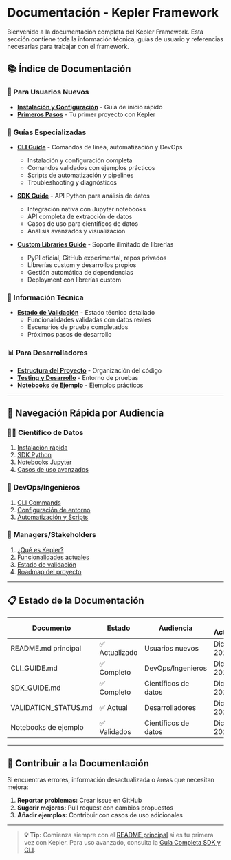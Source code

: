# Documentación - Kepler Framework

Bienvenido a la documentación completa del Kepler Framework. Esta sección contiene toda la información técnica, guías de usuario y referencias necesarias para trabajar con el framework.

## 📚 Índice de Documentación

### 🚀 Para Usuarios Nuevos
- **[Instalación y Configuración](../README.md#instalación-y-configuración)** - Guía de inicio rápido
- **[Primeros Pasos](../README.md#workflow-básico)** - Tu primer proyecto con Kepler

### 📖 Guías Especializadas
- **[CLI Guide](./CLI_GUIDE.md)** - Comandos de línea, automatización y DevOps
  - Instalación y configuración completa
  - Comandos validados con ejemplos prácticos
  - Scripts de automatización y pipelines
  - Troubleshooting y diagnósticos

- **[SDK Guide](./SDK_GUIDE.md)** - API Python para análisis de datos
  - Integración nativa con Jupyter notebooks
  - API completa de extracción de datos
  - Casos de uso para científicos de datos
  - Análisis avanzados y visualización

- **[Custom Libraries Guide](./CUSTOM_LIBRARIES_GUIDE.md)** - Soporte ilimitado de librerías
  - PyPI oficial, GitHub experimental, repos privados
  - Librerías custom y desarrollos propios
  - Gestión automática de dependencias
  - Deployment con librerías custom

### 🔧 Información Técnica
- **[Estado de Validación](./VALIDATION_STATUS.md)** - Estado técnico detallado
  - Funcionalidades validadas con datos reales
  - Escenarios de prueba completados
  - Próximos pasos de desarrollo

### 📊 Para Desarrolladores
- **[Estructura del Proyecto](../README.md#estructura-del-proyecto)** - Organización del código
- **[Testing y Desarrollo](../test-lab/README.md)** - Entorno de pruebas
- **[Notebooks de Ejemplo](../test-lab/notebooks/README.md)** - Ejemplos prácticos

---

## 🎯 Navegación Rápida por Audiencia

### 👨‍💻 **Científico de Datos**
1. [Instalación rápida](../README.md#instalación-rápida)
2. [SDK Python](./SDK_GUIDE.md#api-de-extracción-de-datos)
3. [Notebooks Jupyter](./SDK_GUIDE.md#jupyter-notebooks)
4. [Casos de uso avanzados](./SDK_GUIDE.md#casos-de-uso-avanzados)

### 🔧 **DevOps/Ingenieros**
1. [CLI Commands](./CLI_GUIDE.md#comandos-principales)
2. [Configuración de entorno](./CLI_GUIDE.md#instalación-y-configuración)
3. [Automatización y Scripts](./CLI_GUIDE.md#automatización-y-scripts)

### 👔 **Managers/Stakeholders**
1. [¿Qué es Kepler?](../README.md#qué-es-kepler)
2. [Funcionalidades actuales](../README.md#production-ready-features)
3. [Estado de validación](./VALIDATION_STATUS.md#resumen-ejecutivo)
4. [Roadmap del proyecto](./VALIDATION_STATUS.md#próximos-pasos)

---

## 📋 Estado de la Documentación

| Documento | Estado | Audiencia | Última Actualización |
|-----------|--------|-----------|---------------------|
| README.md principal | ✅ Actualizado | Usuarios nuevos | Diciembre 2024 |
| CLI_GUIDE.md | ✅ Completo | DevOps/Ingenieros | Diciembre 2024 |
| SDK_GUIDE.md | ✅ Completo | Científicos de datos | Diciembre 2024 |
| VALIDATION_STATUS.md | ✅ Actual | Desarrolladores | Diciembre 2024 |
| Notebooks de ejemplo | ✅ Validados | Científicos de datos | Diciembre 2024 |

---

## 🔄 Contribuir a la Documentación

Si encuentras errores, información desactualizada o áreas que necesitan mejora:

1. **Reportar problemas:** Crear issue en GitHub
2. **Sugerir mejoras:** Pull request con cambios propuestos
3. **Añadir ejemplos:** Contribuir con casos de uso adicionales

---

> **💡 Tip:** Comienza siempre con el [README principal](../README.md) si es tu primera vez con Kepler. Para uso avanzado, consulta la [Guía Completa SDK y CLI](./SDK_CLI_GUIDE.md).